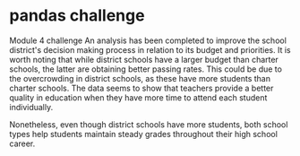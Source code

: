 # pandas challenge
 Module 4 challenge 
An analysis has been completed to improve the school district's decision making process in relation to its budget and priorities. It is worth noting that while district schools have a larger budget than charter schools, the latter are obtaining better passing rates. This could be due to the overcrowding in district schools, as these have more students than charter schools. The data seems to show that teachers provide a better quality in education when they have more time to attend each student individually. 

Nonetheless, even though district schools have more students, both school types help students maintain steady grades throughout their high school career.  